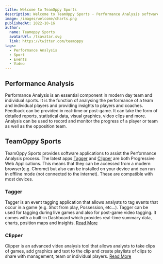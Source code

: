 ```yaml
---
title: Welcome to TeamOppy Sports
description: Welcome to TeamOppy Sports - Performance Analysis software.
image: /images/welcome/charts.png
publishedAt: 2022-10-16
author:
  name: Teamoppy Sports
  avatarUrl: /tsavatar.svg
  link: https://twitter.com/teamoppy
tags:
  - Performance Analysis
  - Sport
  - Events
  - Video
---
```


## Performance Analysis

Performance Analysis is an essential component in modern day team and individual sports. It is the function of analysing the performance of a team and individual players and providing insights to players and coaches. Feedback can be provided in real-time or post-game. It can take the form of detailed reports, statistical data, visual graphics, video clips and more. Analysis can be used to record and monitor the progress of a player or team as well as the opposition team. 

## TeamOppy Sports

TeamOppy Sports provides software applications to assist the Performance Analysis process. The latest apps [Tagger](https://tagger.teamoppy.com) and [Clipper](https://clipper.teamoppy.com) are both Progressive Web Applications. This means that they can be accessed from a modern browser(e.g. Chrome) but also can be installed on your device and can run in offline mode (not connected to the internet). These are compatible with most devices.

### Tagger

Tagger is an event tagging application that allows analysts to tag events that occur in a game (e.g. Shot from play, Possession, etc...). Tagger can be used for tagging during live games and also for post-game video tagging. It comes with a built-in Dashboard which provides real-time summary data, charts, position maps and insights. [Read More](/blog/tagger)

### Clipper

Clipper is an advanced video analysis tool that allows analysts to take clips of games, add graphics and text to the clip and create playlists of clips to share with management, team or individual players. [Read More](/blog/clipper)